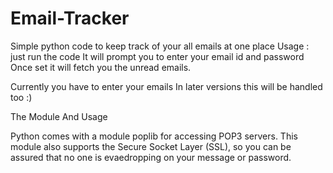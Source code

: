 # Email-Tracker
Simple python code to keep track of your all emails at one place
Usage : just run the code
  It will prompt you to enter your email id and password
  Once set it will fetch you the unread emails.
  
Currently you have to enter your emails 
In later versions this will be handled too :)



The Module And Usage

Python comes with a module poplib for accessing POP3 servers. This module also supports the Secure Socket Layer (SSL), so you can be assured that no one is evaedropping on your message or password.
